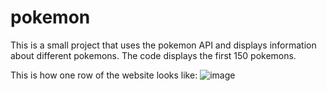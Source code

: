 # pokemon
This is a small project that uses the pokemon API and displays information about different pokemons. The code displays the first 150 pokemons. 


This is how one row of the website looks like:
![image](https://user-images.githubusercontent.com/46466064/118021464-3dfdb400-b329-11eb-812c-cd6fecbaddd7.png)


